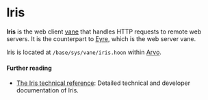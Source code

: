 # Iris

**Iris** is the web client [vane](vane.md) that handles HTTP requests to remote web servers. It is the counterpart to [Eyre](eyre.md), which is the web server vane.

Iris is located at `/base/sys/vane/iris.hoon` within [Arvo](arvo.md).

#### Further reading

- [The Iris technical reference](../urbit-os/kernel/iris): Detailed technical and developer documentation of Iris.
